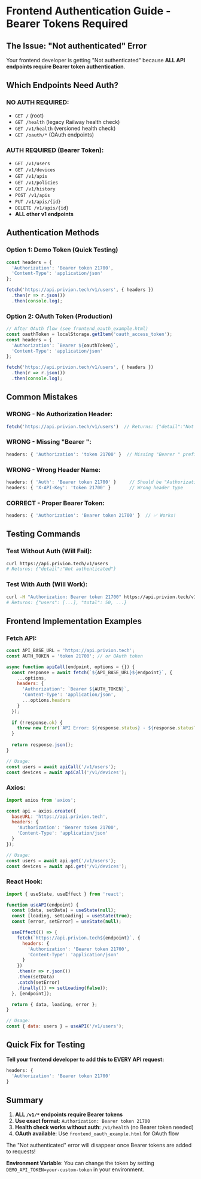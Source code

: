 # Frontend Authentication Guide - Bearer Tokens Required

## The Issue: "Not authenticated" Error

Your frontend developer is getting "Not authenticated" because **ALL API endpoints require Bearer token authentication**.

## Which Endpoints Need Auth?

### NO AUTH REQUIRED:
- `GET /` (root)
- `GET /health` (legacy Railway health check)  
- `GET /v1/health` (versioned health check)
- `GET /oauth/*` (OAuth endpoints)

### AUTH REQUIRED (Bearer Token):
- `GET /v1/users`
- `GET /v1/devices` 
- `GET /v1/apis`
- `GET /v1/policies`
- `GET /v1/history`
- `POST /v1/apis`
- `PUT /v1/apis/{id}`
- `DELETE /v1/apis/{id}`
- **ALL other v1 endpoints**

## Authentication Methods

### Option 1: Demo Token (Quick Testing)
```javascript
const headers = {
  'Authorization': 'Bearer token 21700',
  'Content-Type': 'application/json'
};

fetch('https://api.privion.tech/v1/users', { headers })
  .then(r => r.json())
  .then(console.log);
```

### Option 2: OAuth Token (Production)
```javascript
// After OAuth flow (see frontend_oauth_example.html)
const oauthToken = localStorage.getItem('oauth_access_token');
const headers = {
  'Authorization': `Bearer ${oauthToken}`,
  'Content-Type': 'application/json'
};

fetch('https://api.privion.tech/v1/users', { headers })
  .then(r => r.json())
  .then(console.log);
```

## Common Mistakes

### WRONG - No Authorization Header:
```javascript
fetch('https://api.privion.tech/v1/users')  // Returns: {"detail":"Not authenticated"}
```

### WRONG - Missing "Bearer ":
```javascript
headers: { 'Authorization': 'token 21700' }  // Missing "Bearer " prefix
```

### WRONG - Wrong Header Name:
```javascript
headers: { 'Auth': 'Bearer token 21700' }     // Should be "Authorization"
headers: { 'X-API-Key': 'token 21700' }       // Wrong header type
```

### CORRECT - Proper Bearer Token:
```javascript
headers: { 'Authorization': 'Bearer token 21700' }  // ✅ Works!
```

## Testing Commands

### Test Without Auth (Will Fail):
```bash
curl https://api.privion.tech/v1/users
# Returns: {"detail":"Not authenticated"}
```

### Test With Auth (Will Work):
```bash
curl -H "Authorization: Bearer token 21700" https://api.privion.tech/v1/users
# Returns: {"users": [...], "total": 50, ...}
```

## Frontend Implementation Examples

### Fetch API:
```javascript
const API_BASE_URL = 'https://api.privion.tech';
const AUTH_TOKEN = 'token 21700'; // or OAuth token

async function apiCall(endpoint, options = {}) {
  const response = await fetch(`${API_BASE_URL}${endpoint}`, {
    ...options,
    headers: {
      'Authorization': `Bearer ${AUTH_TOKEN}`,
      'Content-Type': 'application/json',
      ...options.headers
    }
  });
  
  if (!response.ok) {
    throw new Error(`API Error: ${response.status} - ${response.statusText}`);
  }
  
  return response.json();
}

// Usage:
const users = await apiCall('/v1/users');
const devices = await apiCall('/v1/devices');
```

### Axios:
```javascript
import axios from 'axios';

const api = axios.create({
  baseURL: 'https://api.privion.tech',
  headers: {
    'Authorization': 'Bearer token 21700',
    'Content-Type': 'application/json'
  }
});

// Usage:
const users = await api.get('/v1/users');
const devices = await api.get('/v1/devices');
```

### React Hook:
```javascript
import { useState, useEffect } from 'react';

function useAPI(endpoint) {
  const [data, setData] = useState(null);
  const [loading, setLoading] = useState(true);
  const [error, setError] = useState(null);

  useEffect(() => {
    fetch(`https://api.privion.tech${endpoint}`, {
      headers: {
        'Authorization': 'Bearer token 21700',
        'Content-Type': 'application/json'
      }
    })
    .then(r => r.json())
    .then(setData)
    .catch(setError)
    .finally(() => setLoading(false));
  }, [endpoint]);

  return { data, loading, error };
}

// Usage:
const { data: users } = useAPI('/v1/users');
```

## Quick Fix for Testing

**Tell your frontend developer to add this to EVERY API request:**

```javascript
headers: {
  'Authorization': 'Bearer token 21700'
}
```

## Summary

1. **ALL `/v1/*` endpoints require Bearer tokens**
2. **Use exact format**: `Authorization: Bearer token 21700`
3. **Health check works without auth**: `/v1/health` (no Bearer token needed)
4. **OAuth available**: Use `frontend_oauth_example.html` for OAuth flow

The "Not authenticated" error will disappear once Bearer tokens are added to requests!

**Environment Variable**: You can change the token by setting `DEMO_API_TOKEN=your-custom-token` in your environment.
